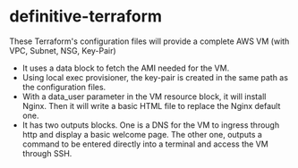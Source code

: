 # definitive-terraform

These Terraform's configuration files will provide a complete AWS VM (with VPC, Subnet, NSG, Key-Pair)

- It uses a data block to fetch the AMI needed for the VM.
- Using local exec provisioner, the key-pair is created in the same path as the configuration files.
- With a data_user parameter in the VM resource block, it will install Nginx. Then it will write a basic HTML file to replace the Nginx default one.
- It has two outputs blocks. One is a DNS for the VM to ingress through http and display a basic welcome page. The other one, outputs a command to be entered directly into a terminal and access the VM through SSH.
